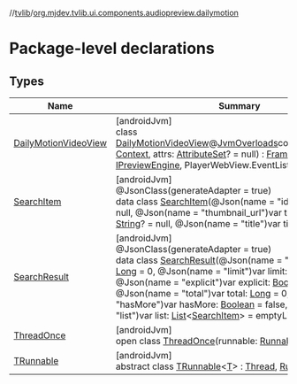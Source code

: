 //[tvlib](../../index.md)/[org.mjdev.tvlib.ui.components.audiopreview.dailymotion](index.md)

# Package-level declarations

## Types

| Name | Summary |
|---|---|
| [DailyMotionVideoView](-daily-motion-video-view/index.md) | [androidJvm]<br>class [DailyMotionVideoView](-daily-motion-video-view/index.md)@[JvmOverloads](https://kotlinlang.org/api/latest/jvm/stdlib/kotlin.jvm/-jvm-overloads/index.html)constructor(context: [Context](https://developer.android.com/reference/kotlin/android/content/Context.html), attrs: [AttributeSet](https://developer.android.com/reference/kotlin/android/util/AttributeSet.html)? = null) : [FrameLayout](https://developer.android.com/reference/kotlin/android/widget/FrameLayout.html), [IPreviewEngine](../org.mjdev.tvlib.ui.components.audiopreview/-i-preview-engine/index.md), PlayerWebView.EventListener |
| [SearchItem](-search-item/index.md) | [androidJvm]<br>@JsonClass(generateAdapter = true)<br>data class [SearchItem](-search-item/index.md)(@Json(name = &quot;id&quot;)var id: [String](https://kotlinlang.org/api/latest/jvm/stdlib/kotlin/-string/index.html)? = null, @Json(name = &quot;thumbnail_url&quot;)var thumbnailUrl: [String](https://kotlinlang.org/api/latest/jvm/stdlib/kotlin/-string/index.html)? = null, @Json(name = &quot;title&quot;)var title: [String](https://kotlinlang.org/api/latest/jvm/stdlib/kotlin/-string/index.html)? = null) |
| [SearchResult](-search-result/index.md) | [androidJvm]<br>@JsonClass(generateAdapter = true)<br>data class [SearchResult](-search-result/index.md)(@Json(name = &quot;page&quot;)var page: [Long](https://kotlinlang.org/api/latest/jvm/stdlib/kotlin/-long/index.html) = 0, @Json(name = &quot;limit&quot;)var limit: [Long](https://kotlinlang.org/api/latest/jvm/stdlib/kotlin/-long/index.html) = 0, @Json(name = &quot;explicit&quot;)var explicit: [Boolean](https://kotlinlang.org/api/latest/jvm/stdlib/kotlin/-boolean/index.html) = false, @Json(name = &quot;total&quot;)var total: [Long](https://kotlinlang.org/api/latest/jvm/stdlib/kotlin/-long/index.html) = 0, @Json(name = &quot;hasMore&quot;)var hasMore: [Boolean](https://kotlinlang.org/api/latest/jvm/stdlib/kotlin/-boolean/index.html) = false, @Json(name = &quot;list&quot;)var list: [List](https://kotlinlang.org/api/latest/jvm/stdlib/kotlin.collections/-list/index.html)&lt;[SearchItem](-search-item/index.md)&gt; = emptyList()) |
| [ThreadOnce](-thread-once/index.md) | [androidJvm]<br>open class [ThreadOnce](-thread-once/index.md)(runnable: [Runnable](https://developer.android.com/reference/kotlin/java/lang/Runnable.html)) : [Thread](https://developer.android.com/reference/kotlin/java/lang/Thread.html) |
| [TRunnable](-t-runnable/index.md) | [androidJvm]<br>abstract class [TRunnable](-t-runnable/index.md)&lt;[T](-t-runnable/index.md)&gt; : [Thread](https://developer.android.com/reference/kotlin/java/lang/Thread.html), [Runnable](https://developer.android.com/reference/kotlin/java/lang/Runnable.html) |
